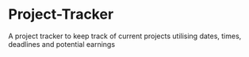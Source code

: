 # Project-Tracker
A project tracker to keep track of current projects utilising dates, times, deadlines and potential earnings
